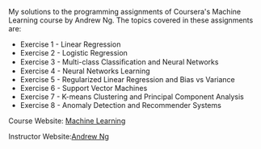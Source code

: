 My solutions to the programming assignments of Coursera's Machine Learning course by Andrew Ng. The topics covered in these assignments are:
<ul>
  <li>Exercise 1 - Linear Regression</li>
  <li>Exercise 2 - Logistic Regression</li>
  <li>Exercise 3 - Multi-class Classiﬁcation and Neural Networks</li>
  <li>Exercise 4 - Neural Networks Learning</li>
  <li>Exercise 5 - Regularized Linear Regression and Bias vs Variance</li>
  <li>Exercise 6 - Support Vector Machines</li>
  <li>Exercise 7 - K-means Clustering and Principal Component Analysis</li>
  <li>Exercise 8 - Anomaly Detection and Recommender Systems</li>
</ul>

Course Website: [Machine Learning](https://www.coursera.org/learn/machine-learning)

Instructor Website:[Andrew Ng](https://www.andrewng.org)
   
